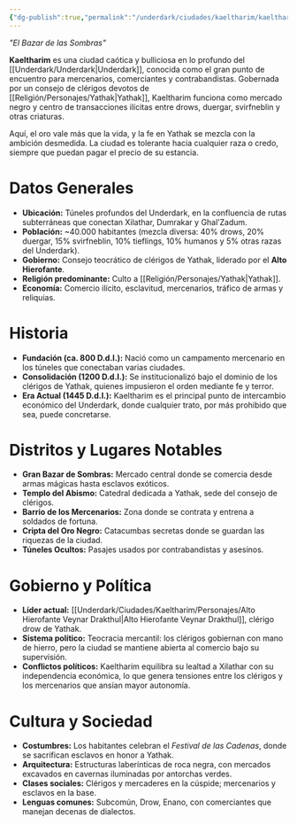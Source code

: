 ```yaml
---
{"dg-publish":true,"permalink":"/underdark/ciudades/kaeltharim/kaeltharim/"}
---
```


_"El Bazar de las Sombras"_

**Kaeltharim** es una ciudad caótica y bulliciosa en lo profundo del [[Underdark/Underdark\|Underdark]], conocida como el gran punto de encuentro para mercenarios, comerciantes y contrabandistas. Gobernada por un consejo de clérigos devotos de [[Religión/Personajes/Yathak\|Yathak]], Kaeltharim funciona como mercado negro y centro de transacciones ilícitas entre drows, duergar, svirfneblin y otras criaturas.

Aquí, el oro vale más que la vida, y la fe en Yathak se mezcla con la ambición desmedida. La ciudad es tolerante hacia cualquier raza o credo, siempre que puedan pagar el precio de su estancia.

# Datos Generales
- **Ubicación:** Túneles profundos del Underdark, en la confluencia de rutas subterráneas que conectan Xilathar, Dumrakar y Ghal’Zadum.
- **Población:** ~40.000 habitantes (mezcla diversa: 40% drows, 20% duergar, 15% svirfneblin, 10% tieflings, 10% humanos y 5% otras razas del Underdark).
- **Gobierno:** Consejo teocrático de clérigos de Yathak, liderado por el **Alto Hierofante**. 
- **Religión predominante:** Culto a [[Religión/Personajes/Yathak\|Yathak]].
- **Economía:** Comercio ilícito, esclavitud, mercenarios, tráfico de armas y reliquias.

# Historia
- **Fundación (ca. 800 D.d.I.):** Nació como un campamento mercenario en los túneles que conectaban varias ciudades.
- **Consolidación (1200 D.d.I.):** Se institucionalizó bajo el dominio de los clérigos de Yathak, quienes impusieron el orden mediante fe y terror.
- **Era Actual (1445 D.d.I.):** Kaeltharim es el principal punto de intercambio económico del Underdark, donde cualquier trato, por más prohibido que sea, puede concretarse.

# Distritos y Lugares Notables
- **Gran Bazar de Sombras:** Mercado central donde se comercia desde armas mágicas hasta esclavos exóticos.
- **Templo del Abismo:** Catedral dedicada a Yathak, sede del consejo de clérigos.
- **Barrio de los Mercenarios:** Zona donde se contrata y entrena a soldados de fortuna.
- **Cripta del Oro Negro:** Catacumbas secretas donde se guardan las riquezas de la ciudad.
- **Túneles Ocultos:** Pasajes usados por contrabandistas y asesinos.

# Gobierno y Política
- **Líder actual:** [[Underdark/Ciudades/Kaeltharim/Personajes/Alto Hierofante Veynar Drakthul\|Alto Hierofante Veynar Drakthul]], clérigo drow de Yathak.
- **Sistema político:** Teocracia mercantil: los clérigos gobiernan con mano de hierro, pero la ciudad se mantiene abierta al comercio bajo su supervisión.
- **Conflictos políticos:** Kaeltharim equilibra su lealtad a Xilathar con su independencia económica, lo que genera tensiones entre los clérigos y los mercenarios que ansían mayor autonomía.

# Cultura y Sociedad
- **Costumbres:** Los habitantes celebran el _Festival de las Cadenas_, donde se sacrifican esclavos en honor a Yathak.
- **Arquitectura:** Estructuras laberínticas de roca negra, con mercados excavados en cavernas iluminadas por antorchas verdes.
- **Clases sociales:** Clérigos y mercaderes en la cúspide; mercenarios y esclavos en la base.
- **Lenguas comunes:** Subcomún, Drow, Enano, con comerciantes que manejan decenas de dialectos.